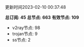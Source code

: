 更新时间2023-02-10 00:37:48

**总订阅: 45**
**总节点: 663**
**有效节点: 109**
- v2ray节点: 98
- trojan节点: 9
- ss节点: 2
